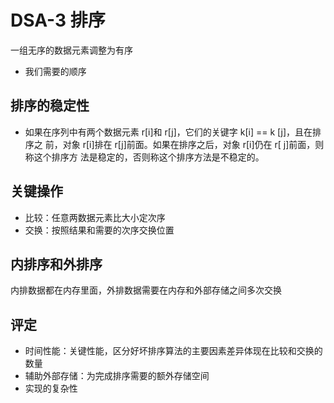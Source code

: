 # DSA-3 排序

一组无序的数据元素调整为有序

- 我们需要的顺序

## 排序的稳定性

- 如果在序列中有两个数据元素 r[i]和 r[j]，它们的关键字 k[i] == k [j]，且在排序之
前，对象 r[i]排在 r[j]前面。如果在排序之后，对象 r[i]仍在 r[ j]前面，则称这个排序方 法是稳定的，否则称这个排序方法是不稳定的。

## 关键操作

- 比较：任意两数据元素比大小定次序
- 交换：按照结果和需要的次序交换位置

## 内排序和外排序

内排数据都在内存里面，外排数据需要在内存和外部存储之间多次交换

## 评定

- 时间性能：关键性能，区分好坏排序算法的主要因素差异体现在比较和交换的数量
- 辅助外部存储：为完成排序需要的额外存储空间
- 实现的复杂性
